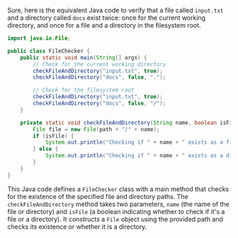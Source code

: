  Sure, here is the equivalent Java code to verify that a file called `input.txt` and a directory called `docs` exist twice: once for the current working directory, and once for a file and a directory in the filesystem root.

```java
import java.io.File;

public class FileChecker {
    public static void main(String[] args) {
        // Check for the current working directory
        checkFileAndDirectory("input.txt", true);
        checkFileAndDirectory("docs", false, ".");

        // Check for the filesystem root
        checkFileAndDirectory("input.txt", true);
        checkFileAndDirectory("docs", false, "/");
    }

    private static void checkFileAndDirectory(String name, boolean isFile, String path) {
        File file = new File(path + "/" + name);
        if (isFile) {
            System.out.println("Checking if " + name + " exists as a file: " + file.exists());
        } else {
            System.out.println("Checking if " + name + " exists as a directory: " + file.isDirectory());
        }
    }
}
```

This Java code defines a `FileChecker` class with a main method that checks for the existence of the specified file and directory paths. The `checkFileAndDirectory` method takes two parameters, `name` (the name of the file or directory) and `isFile` (a boolean indicating whether to check if it's a file or a directory). It constructs a `File` object using the provided path and checks its existence or whether it is a directory.
